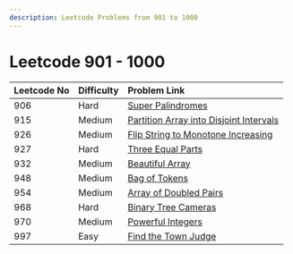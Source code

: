 ```yaml
---
description: Leetcode Problems from 901 to 1000
---
```


# Leetcode 901 - 1000



| Leetcode No | Difficulty | Problem Link |
| :--- | :--- | :--- |
| 906 | Hard | [Super Palindromes](../difficulty-based-problem-index/leetcode-hard/leetcode-906-super-palindromes.md) |
| 915 | Medium | [Partition Array into Disjoint Intervals](../difficulty-based-problem-index/leetcode-medium/leetcode-915-partition-array-into-disjoint-intervals.md) |
| 926 | Medium | [Flip String to Monotone Increasing](../difficulty-based-problem-index/leetcode-medium/leetcode-926-flip-string-to-monotone-increasing.md) |
| 927 | Hard | [Three Equal Parts](../difficulty-based-problem-index/leetcode-hard/leetcode-927-three-equal-parts.md) |
| 932 | Medium | [Beautiful Array](../difficulty-based-problem-index/leetcode-medium/leetcode-932-beautiful-array.md) |
| 948 | Medium | [Bag of Tokens](../difficulty-based-problem-index/leetcode-medium/leetcode-948-bag-of-tokens.md) |
| 954 | Medium | [Array of Doubled Pairs](../difficulty-based-problem-index/leetcode-medium/leetcode-954-array-of-doubled-pairs.md) |
| 968 | Hard | [Binary Tree Cameras](../difficulty-based-problem-index/leetcode-hard/leetcode-968-binary-tree-cameras.md) |
| 970 | Medium | [Powerful Integers](../difficulty-based-problem-index/leetcode-medium/leetcode-970-powerful-integers.md) |
| 997 | Easy | [Find the Town Judge](../difficulty-based-problem-index/leetcode-easy/leetcode-997-find-the-town-judge.md) |

